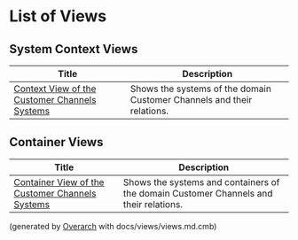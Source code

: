 # List of Views

## System Context Views
| Title | Description |
|---|---|
| [Context View of the Customer Channels Systems](context-view.md) | Shows the systems of the domain Customer Channels and their relations. |
## Container Views
| Title | Description |
|---|---|
| [Container View of the Customer Channels Systems](container-view.md) | Shows the systems and containers of the domain Customer Channels and their relations. |


(generated by [Overarch](https://github.com/soulspace-org/overarch) with docs/views/views.md.cmb)
